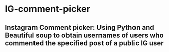 # IG-comment-picker
## Instagram Comment picker: Using Python and Beautiful soup to obtain usernames of users who commented the specified post of a public IG user

